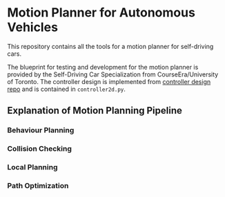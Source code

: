 # Motion Planner for Autonomous Vehicles

This repository contains all the tools for a motion planner for self-driving cars.

The blueprint for testing and development for the motion planner is provided by the Self-Driving Car Specialization from CourseEra/University of Toronto. The controller design is implemented from [controller design repo](https://github.com/1lokeshpatel/self-driving-vehicle-controller) and is contained in `controller2d.py`.

## Explanation of Motion Planning Pipeline

### Behaviour Planning

### Collision Checking

### Local Planning

### Path Optimization

